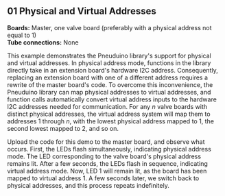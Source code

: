 ## 01 Physical and Virtual Addresses
**Boards:** Master, one valve board (preferably with a physical address not equal to 1)</br>
**Tube connections:** None

This example demonstrates the Pneuduino library&#39;s support for physical and virtual addresses. In physical address mode, functions in the library directly take in an extension board&#39;s hardware I2C address. Consequently, replacing an extension board with one of a different address requires a rewrite of the master board&#39;s code. To overcome this inconvenience, the Pneuduino library can map physical addresses to virtual addresses, and function calls automatically convert virtual address inputs to the hardware I2C addresses needed for communication. For any _n_ valve boards with distinct physical addresses, the virtual address system will map them to addresses 1 through _n_, with the lowest physical address mapped to 1, the second lowest mapped to 2, and so on.

Upload the code for this demo to the master board, and observe what occurs. First, the LEDs flash simultaneously, indicating physical address mode. The LED corresponding to the valve board&#39;s physical address remains lit. After a few seconds, the LEDs flash in sequence, indicating virtual address mode. Now, LED 1 will remain lit, as the board has been mapped to virtual address 1. A few seconds later, we switch back to physical addresses, and this process repeats indefinitely.

